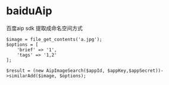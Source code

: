 # baiduAip
百度aip sdk 提取成命名空间方式

~~~
$image = file_get_contents('a.jpg');
$options = [
    'brief' => '1',
    'tags' => '1,2'
];

$result = (new AipImageSearch($appId, $appKey,$appSecret))->similarAdd($image, $options);
~~~